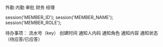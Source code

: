 ﻿外勤
内勤
审批
财务
经理

session('MEMBER_ID');
session('MEMBER_NAME');
session('MEMBER_ROLE');

待办事项：
流水号（key） 创建时间  通知人内码 通知角色  通知内容 通知状态（待应答/已应答）

